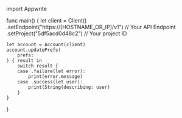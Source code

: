 import Appwrite

func main() {
    let client = Client()
      .setEndpoint("https://[HOSTNAME_OR_IP]/v1") // Your API Endpoint
      .setProject("5df5acd0d48c2") // Your project ID

    let account = Account(client)
    account.updatePrefs(
        prefs: 
    ) { result in
        switch result {
        case .failure(let error):
            print(error.message)
        case .success(let user):
            print(String(describing: user)
        }
    }
}
